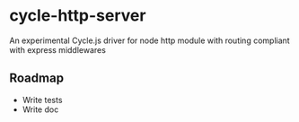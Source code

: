 # cycle-http-server

An experimental Cycle.js driver for node http module with routing compliant with express middlewares


## Roadmap

 - Write tests
 - Write doc